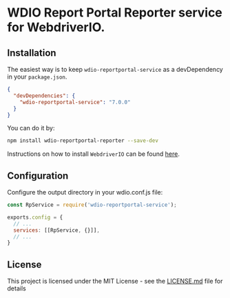 WDIO Report Portal Reporter service for WebdriverIO.
====================

## Installation
The easiest way is to keep `wdio-reportportal-service` as a devDependency in your `package.json`.
```json
{
  "devDependencies": {
    "wdio-reportportal-service": "7.0.0"
  }
}
```
You can do it by:

```bash
npm install wdio-reportportal-reporter --save-dev
```

Instructions on how to install `WebdriverIO` can be found [here](http://webdriver.io/guide/getstarted/install.html).

## Configuration
Configure the output directory in your wdio.conf.js file:
```js
const RpService = require('wdio-reportportal-service');

exports.config = {
  // ...
  services: [[RpService, {}]],
  // ...
}
```

## License

This project is licensed under the MIT License - see the [LICENSE.md](https://github.com/BorisOsipov/wdio-reportportal-service/blob/master/LICENSE) file for details
